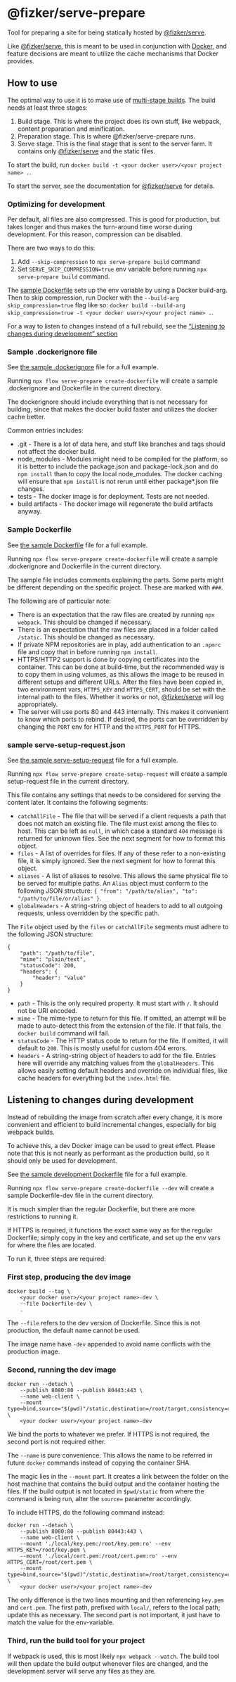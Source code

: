 # @fizker/serve-prepare

Tool for preparing a site for being statically hosted by [@fizker/serve][1].

Like [@fizker/serve][1], this is meant to be used in conjunction with [Docker](https://www.docker.com), and feature decisions are meant to utilize the cache mechanisms that Docker provides.


## How to use

The optimal way to use it is to make use of [multi-stage builds](https://docs.docker.com/develop/develop-images/multistage-build/). The build needs at least three stages:

1. Build stage. This is where the project does its own stuff, like webpack, content preparation and minification.
2. Preparation stage. This is where @fizker/serve-prepare runs.
3. Serve stage. This is the final stage that is sent to the server farm. It contains only [@fizker/serve][1] and the static files.

To start the build, run `docker build -t <your docker user>/<your project name> .`.

To start the server, see the documentation for [@fizker/serve][1] for details.


### Optimizing for development

Per default, all files are also compressed. This is good for production, but takes longer and thus makes the turn-around time worse during development. For this reason, compression can be disabled.

There are two ways to do this:

1. Add `--skip-compression` to `npx serve-prepare build` command
2. Set `SERVE_SKIP_COMPRESSION=true` env variable before running `npx serve-prepare build` command.

The [sample Dockerfile](#sample-dockerfile) sets up the env variable by using a Docker build-arg. Then to skip compression, run Docker with the `--build-arg skip_compression=true` flag like so: `docker build --build-arg skip_compression=true -t <your docker user>/<your project name> .`.

For a way to listen to changes instead of a full rebuild, see the [“Listening to changes during development” section](#listening-to-changes-during-development)


### Sample .dockerignore file

See [the sample .dockerignore](./sample-dockerignore) file for a full example.

Running `npx flow serve-prepare create-dockerfile` will create a sample .dockerignore and Dockerfile in the current directory.

The dockerignore should include everything that is not necessary for building, since that makes the docker build faster and utilizes the docker cache better.

Common entries includes:

- .git - There is a lot of data here, and stuff like branches and tags should not affect the docker build.
- node_modules - Modules might need to be compiled for the platform, so it is better to include the package.json and package-lock.json and do `npm install` than to copy the local node_modules. The docker caching will ensure that `npm install` is not rerun until either package*.json file changes.
- tests - The docker image is for deployment. Tests are not needed.
- build artifacts - The docker image will regenerate the build artifacts anyway.


### Sample Dockerfile

See [the sample Dockerfile](./sample-Dockerfile) file for a full example.

Running `npx flow serve-prepare create-dockerfile` will create a sample .dockerignore and Dockerfile in the current directory.

The sample file includes comments explaining the parts. Some parts might be different depending on the specific project. These are marked with `###`.

The following are of particular note:

- There is an expectation that the raw files are created by running `npx webpack`. This should be changed if necessary.
- There is an expectation that the raw files are placed in a folder called `/static`. This should be changed as necessary.
- If private NPM repositories are in play, add authentication to an `.npmrc` file and copy that in before running `npm install`.
- HTTPS/HTTP2 support is done by copying certificates into the container. This can be done at build-time, but the recommended way is to copy them in using volumes, as this allows the image to be reused in different setups and different URLs. After the files have been copied in, two environment vars, `HTTPS_KEY` and `HTTPS_CERT`, should be set with the internal path to the files. Whether it works or not, [@fizker/serve][1] will log appropriately.
- The server will use ports 80 and 443 internally. This makes it convenient to know which ports to rebind. If desired, the ports can be overridden by changing the `PORT` env for HTTP and the `HTTPS_PORT` for HTTPS.


### sample serve-setup-request.json

See [the sample serve-setup-request](./sample-serve-setup-request.json) file for a full example.

Running `npx flow serve-prepare create-setup-request` will create a sample setup-request file in the current directory.

This file contains any settings that needs to be considered for serving the content later. It contains the following segments:

- `catchAllFile` - The file that will be served if a client requests a path that does not match an existing file. The file must exist among the files to host. This can be left as `null`, in which case a standard `404` message is returned for unknown files. See the next segment for how to format this object.
- `files` - A list of overrides for files. If any of these refer to a non-existing file, it is simply ignored. See the next segment for how to format this object.
- `aliases` - A list of aliases to resolve. This allows the same physical file to be served for multiple paths. An `Alias` object must conform to the following JSON structure:
  `{ "from": "/path/to/alias", "to": "/path/to/file/or/alias" }`.
- `globalHeaders` - A string-string object of headers to add to all outgoing requests, unless overridden by the specific path.

The `File` object used by the `files` or `catchAllFile` segments must adhere to the following JSON structure:

```
{
	"path": "/path/to/file",
	"mime": "plain/text",
	"statusCode": 200,
	"headers": {
		"header": "value"
	}
}
```

- `path` - This is the only required property. It must start with `/`. It should not be URI encoded.
- `mime` - The mime-type to return for this file. If omitted, an attempt will be made to auto-detect this from the extension of the file. If that fails, the `docker build` command will fail.
- `statusCode` - The HTTP status code to return for the file. If omitted, it will default to `200`. This is mostly useful for custom 404 errors.
- `headers` - A string-string object of headers to add for the file. Entries here will override any matching values from the `globalHeaders`. This allows easily setting default headers and override on individual files, like cache headers for everything but the `index.html` file.

## Listening to changes during development

Instead of rebuilding the image from scratch after every change, it is more convenient and efficient to build incremental changes, especially for big webpack builds.

To achieve this, a dev Docker image can be used to great effect. Please note that this is not nearly as performant as the production build, so it should only be used for development.

See [the sample development Dockerfile](./sample-Dockerfile-dev) file for a full example.

Running `npx flow serve-prepare create-dockerfile --dev` will create a sample Dockerfile-dev file in the current directory.

It is much simpler than the regular Dockerfile, but there are more restrictions to running it.

If HTTPS is required, it functions the exact same way as for the regular Dockerfile; simply copy in the key and certificate, and set up the env vars for where the files are located.

To run it, three steps are required:


### First step, producing the dev image

```
docker build --tag \
	<your docker user>/<your project name>-dev \
	--file Dockerfile-dev \
	.
```

The `--file` refers to the dev version of Dockerfile. Since this is not production, the default name cannot be used.

The image name have `-dev` appended to avoid name conflicts with the production image.


### Second, running the dev image

```
docker run --detach \
	--publish 8080:80 --publish 80443:443 \
	--name web-client \
	--mount type=bind,source="$(pwd)"/static,destination=/root/target,consistency=cached \
	<your docker user>/<your project name>-dev
```

We bind the ports to whatever we prefer. If HTTPS is not required, the second port is not required either.

The `--name` is pure convenience. This allows the name to be referred in future `docker` commands instead of copying the container SHA.

The magic lies in the `--mount` part. It creates a link between the folder on the host machine that contains the build output and the container hosting the files. If the build output is not located in `$pwd/static` from where the command is being run, alter the `source=` parameter accordingly.

To include HTTPS, do the following command instead:

```
docker run --detach \
	--publish 8080:80 --publish 80443:443 \
	--name web-client \
	--mount './local/key.pem:/root/key.pem:ro' --env HTTPS_KEY=/root/key.pem \
	--mount './local/cert.pem:/root/cert.pem:ro' --env HTTPS_CERT=/root/cert.pem \
	--mount type=bind,source="$(pwd)"/static,destination=/root/target,consistency=cached \
	<your docker user>/<your project name>-dev
```

The only difference is the two lines mounting and then referencing `key.pem` and `cert.pem`. The first path, prefixed with `local/`, refers to the local path; update this as necessary. The second part is not important, it just have to match the value for the env-variable.

### Third, run the build tool for your project

If webpack is used, this is most likely `npx webpack --watch`. The build tool will then update the build output whenever files are changed, and the development server will serve any files as they are.


[1]: https://github.com/fizker/serve
